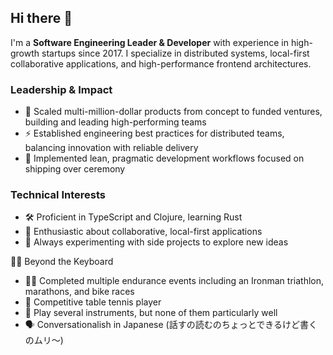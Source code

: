 ## Hi there 👋

I'm a **Software Engineering Leader & Developer** with experience in high-growth startups since 2017. I specialize in distributed systems, local-first collaborative applications, and high-performance frontend architectures.

### Leadership & Impact
- 🎯 Scaled multi-million-dollar products from concept to funded ventures, building and leading high-performing teams
- ⚡️ Established engineering best practices for distributed teams, balancing innovation with reliable delivery
- 🔄 Implemented lean, pragmatic development workflows focused on shipping over ceremony

### Technical Interests
- 🛠️ Proficient in TypeScript and Clojure, learning Rust
- 🔗 Enthusiastic about collaborative, local-first applications
- 🎨 Always experimenting with side projects to explore new ideas

🏃‍♂️ Beyond the Keyboard
- 🏊‍♂️ Completed multiple endurance events including an Ironman triathlon, marathons, and bike races
- 🏓 Competitive table tennis player
- 🎵 Play several instruments, but none of them particularly well
- 🗣️ Conversationalish in Japanese (話すの読むのちょっとできるけど書くのムリ～)
